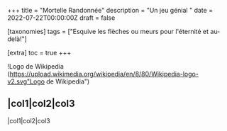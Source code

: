 +++
title = "Mortelle Randonnée"
description = "Un jeu génial "
date = 2022-07-22T00:00:00Z
draft = false

[taxonomies]
tags = ["Esquive les flèches ou meurs pour l'éternité et au-delà!"]

[extra]
toc = true
+++

!Logo de Wikipedia (https://upload.wikimedia.org/wikipedia/en/8/80/Wikipedia-logo-v2.svg"Logo de Wikipedia")

|col1|col2|col3
---------------
|col1|col2|col3




